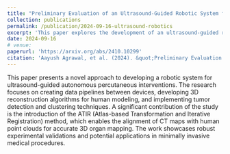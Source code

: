 ```yaml
---
title: "Preliminary Evaluation of an Ultrasound-Guided Robotic System for Autonomous Percutaneous Intervention"
collection: publications
permalink: /publication/2024-09-16-ultrasound-robotics
excerpt: 'This paper explores the development of an ultrasound-guided robotic system for autonomous percutaneous interventions, highlighting innovations in 3D organ mapping and tumor detection.'
date: 2024-09-16
# venue: 
paperurl: 'https://arxiv.org/abs/2410.10299'
citation: 'Aayush Agrawal, et al. (2024). &quot;Preliminary Evaluation of an Ultrasound-Guided Robotic System for Autonomous Percutaneous Intervention.&quot; <i>IEEE International Conference on Robotics and Automation</i>.'
---
```


This paper presents a novel approach to developing a robotic system for ultrasound-guided autonomous percutaneous interventions. The research focuses on creating data pipelines between devices, developing 3D reconstruction algorithms for human modeling, and implementing tumor detection and clustering techniques. A significant contribution of the study is the introduction of the ATIR (Atlas-based Transformation and Iterative Registration) method, which enables the alignment of CT maps with human point clouds for accurate 3D organ mapping. The work showcases robust experimental validations and potential applications in minimally invasive medical procedures.
